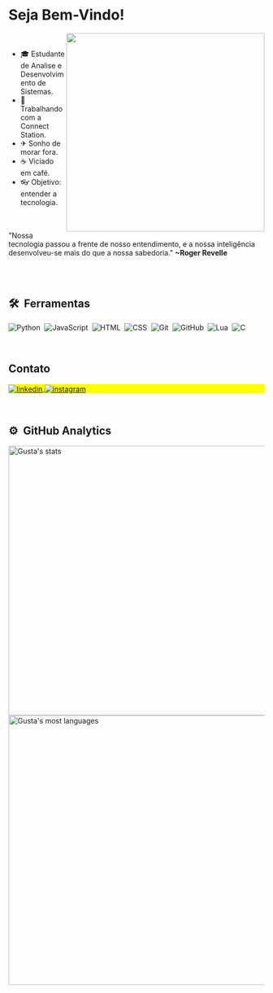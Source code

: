 <h1 align="left">Seja Bem-Vindo!</h1>

<img align="right" height="390em" src="https://raw.githubusercontent.com/gist/KaoreSactra/5aad67688a2c1c99a8e4f533b529d876/raw/5a7cf0c4f3846a949ac540a8eaaf09ead5504cc8/Gitcard.svg"/>

<br>

- 🎓  Estudante de Analise e Desenvolvimento de Sistemas.
- 💼  Trabalhando com a Connect Station.
- ✈  Sonho de morar fora.
- ☕  Viciado em café.
- 👓  Objetivo: entender a tecnologia.

<br><br>
"Nossa tecnologia passou a frente de nosso entendimento, e a nossa inteligência desenvolveu-se mais do que a nossa sabedoria."
<strong>~Roger Revelle</strong>

<br><br>

##  🛠 &nbsp;Ferramentas

![Python](https://img.shields.io/badge/-Python-05122A?style=flat&logo=Python)&nbsp;
![JavaScript](https://img.shields.io/badge/-JavaScript-05122A?style=flat&logo=javascript)&nbsp;
![HTML](https://img.shields.io/badge/-HTML-05122A?style=flat&logo=HTML5)&nbsp;
![CSS](https://img.shields.io/badge/-CSS-05122A?style=flat&logo=CSS3&logoColor=1572B6)&nbsp;
![Git](https://img.shields.io/badge/-Git-05122A?style=flat&logo=git)&nbsp;
![GitHub](https://img.shields.io/badge/-GitHub-05122A?style=flat&logo=github)&nbsp;
![Lua](https://img.shields.io/badge/-Lua-05122A?style=flat&logo=Lua)&nbsp;
![C](https://img.shields.io/badge/-C-05122A?style=flat&logo=C)&nbsp;

<br>

## Contato

<p align="left" style="background:yellow">
<a href="https://www.linkedin.com/in/gustavo-silva-arag%C3%A3o-30b544244?utm_source=share&utm_campaign=share_via&utm_content=profile&utm_medium=android_app" target="_blank">
  <img align="center" src="https://img.shields.io/badge/-Gustavo Silva Aragão-05122A?style=flat&logo=linkedin" alt="linkedin"/>
</a>
<a href="https://instagram.com/gusta_sactra" target="_blank">
 <img align="center" src="https://img.shields.io/badge/-Gusta_Sactra-05122A?style=flat&logo=instagram" alt="instagram"/>
</a>
</p>

<br>

##  ⚙️ &nbsp;GitHub Analytics

<p align="left">
<img width="530em" src="https://github-readme-stats.vercel.app/api?username=KaoreSactra&show_icons=true&theme=github_dark&locale=pt-br&hide_border=true&title_color=dee2eb&text_color=dee2eb" alt="Gusta's stats"/>
<img width="530em" src="https://github-readme-stats.vercel.app/api/top-langs/?username=KaoreSactra&layout=compact&theme=github_dark&locale=pt-br&hide_border=true&title_color=dee2eb&text_color=dee2eb" alt="Gusta's most languages"/>
</p>
